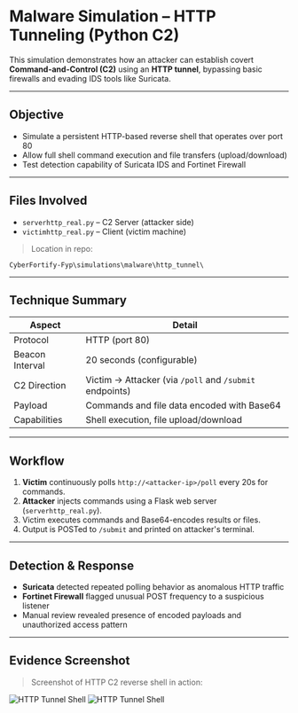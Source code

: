 # Malware Simulation – HTTP Tunneling (Python C2)

This simulation demonstrates how an attacker can establish covert **Command-and-Control (C2)** using an **HTTP tunnel**, bypassing basic firewalls and evading IDS tools like Suricata.

---

## Objective
- Simulate a persistent HTTP-based reverse shell that operates over port 80
- Allow full shell command execution and file transfers (upload/download)
- Test detection capability of Suricata IDS and Fortinet Firewall

---

## Files Involved

- `serverhttp_real.py` – C2 Server (attacker side)
- `victimhttp_real.py` – Client (victim machine)

> Location in repo:
```
CyberFortify-Fyp\simulations\malware\http_tunnel\
```

---

## Technique Summary

| Aspect           | Detail                                                   |
|------------------|----------------------------------------------------------|
| Protocol         | HTTP (port 80)                                           |
| Beacon Interval  | 20 seconds (configurable)                                |
| C2 Direction     | Victim → Attacker (via `/poll` and `/submit` endpoints) |
| Payload          | Commands and file data encoded with Base64               |
| Capabilities     | Shell execution, file upload/download                    |

---

## Workflow

1. **Victim** continuously polls `http://<attacker-ip>/poll` every 20s for commands.
2. **Attacker** injects commands using a Flask web server (`serverhttp_real.py`).
3. Victim executes commands and Base64-encodes results or files.
4. Output is POSTed to `/submit` and printed on attacker's terminal.

---

## Detection & Response

- **Suricata** detected repeated polling behavior as anomalous HTTP traffic
- **Fortinet Firewall** flagged unusual POST frequency to a suspicious listener
- Manual review revealed presence of encoded payloads and unauthorized access pattern

---

## Evidence Screenshot

> Screenshot of HTTP C2 reverse shell in action:


![HTTP Tunnel Shell](../Red_team/Http_Tunneling/1-http_tunnel.png)
![HTTP Tunnel Shell](../Red_team/Http_Tunneling/2-http_tunnel.png)
